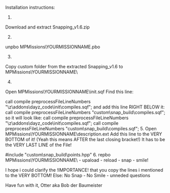 Installation instructions:
 
1.
Download and extract Snapping_v1.6.zip
 
2.
unpbo MPMissions\YOURMISSIONNAME.pbo
 
3.
Copy custom folder from the extracted Snapping_v1.6 to MPMissions\YOURMISSIONNAME\
 
4.
Open MPMissions\YOURMISSIONNAME\init.sqf
Find this line:

call compile preprocessFileLineNumbers "\z\addons\dayz_code\init\compiles.sqf";
and add this line RIGHT BELOW it:
call compile preprocessFileLineNumbers "custom\snap_build\compiles.sqf";
so it will look like:
call compile preprocessFileLineNumbers "\z\addons\dayz_code\init\compiles.sqf";
call compile preprocessFileLineNumbers "custom\snap_build\compiles.sqf";
5.
Open MPMissions\YOURMISSIONNAME\description.ext
Add this line to the VERY BOTTOM of it! (Yeah this means AFTER the last closing bracket!)
It has to be the VERY LAST LINE of the File!

#include "custom\snap_build\points.hpp"
6.
repbo MPMissions\YOURMISSIONNAME\ - upaload - reload - snap - smile!
 
 
I hope i could clarify the !IMPORTANCE! that you copy the lines i mentioned to the VERY BOTTOM!
Else:
No Snap - No Smile - unneded questions
 
 
 
Have fun with it,
Otter
aka Bob der Baumeister